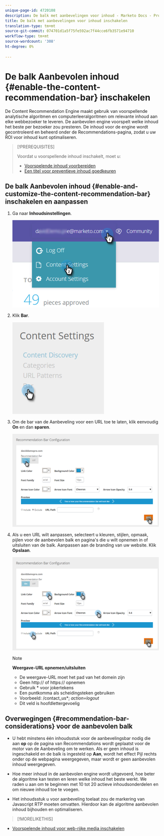 ```yaml
---
unique-page-id: 4720108
description: De balk met aanbevelingen voor inhoud - Marketo Docs - Productdocumentatie inschakelen
title: De balk met aanbevelingen voor inhoud inschakelen
translation-type: tm+mt
source-git-commit: 074701d1a5f75fe592ac7f44cce6fb3571e94710
workflow-type: tm+mt
source-wordcount: '308'
ht-degree: 0%

---
```



# De balk Aanbevolen inhoud {#enable-the-content-recommendation-bar} inschakelen

De Content Recommendation Engine maakt gebruik van voorspellende analytische algoritmen en computerleeralgoritmen om relevante inhoud aan elke webbezoeker te leveren. De aanbevolen engine voorspelt welke inhoud het beste per bezoeker zou presteren. De inhoud voor de engine wordt gecontroleerd en beheerd onder de Recommendations-pagina, zodat u uw ROI voor inhoud kunt optimaliseren.

>[!PREREQUISITES]
>
>Voordat u voorspellende inhoud inschakelt, moet u:
>
>* [Voorspelende inhoud voorbereiden](http://docs.marketo.com/display/docs/edit+predictive+content)
>* [Een titel voor preventieve inhoud goedkeuren](/help/marketo/product-docs/predictive-content/working-with-all-content/approve-a-title-for-predictive-content.md)


## De balk Aanbevolen inhoud {#enable-and-customize-the-content-recommendation-bar} inschakelen en aanpassen

1. Ga naar **Inhoudsinstellingen**.

   ![](assets/settings-dropdown-hand.png)

1. Klik **Bar**.

   ![](assets/content-settings-bar-hand.png)

1. Om de bar van de Aanbeveling voor een URL toe te laten, klik eenvoudig **On** en dan **sparen**.

   ![](assets/bar-enable.png)

1. Als u een URL wilt aanpassen, selecteert u kleuren, stijlen, opmaak, pijlen voor de aanbevolen balk en pagina&#39;s die u wilt opnemen in of uitsluiten van de balk. Aanpassen aan de branding van uw website. Klik **Opslaan**.

   ![](assets/bar-customize-details-hands.png)

   >[!NOTE]
   >
   >**Weergave-URL opnemen/uitsluiten**
   >
   >    * De weergave-URL moet het pad van het domein zijn
   >    * Geen http:// of https:// opnemen
   >    * Gebruik * voor jokertekens
   * Een puntkomma als scheidingsteken gebruiken
   * Voorbeeld: /contact_us*; *action=logout*
   * Dit veld is hoofdlettergevoelig


## Overwegingen {#recommendation-bar-considerations} voor de aanbevolen balk

* U hebt minstens één inhoudsstuk voor de aanbevelingsbar nodig die aan **op** op de pagina van Recommendations wordt geplaatst voor de motor van de Aanbeveling om te werken. Als er geen inhoud is ingeschakeld en de balk is ingesteld op **Aan**, wordt het effect Pijl rechts onder op de webpagina weergegeven, maar wordt er geen aanbevolen inhoud weergegeven.

* Hoe meer inhoud in de aanbevolen engine wordt uitgevoerd, hoe beter de algoritme kan testen en leren welke inhoud het beste werkt. We raden u aan om te beginnen met 10 tot 20 actieve inhoudsonderdelen en om nieuwe inhoud toe te voegen.
* Het inhoudsstuk u voor aanbeveling toelaat zou de markering van Javascript RTP moeten omvatten. Hierdoor kan de algoritme aanbevolen inhoud bijhouden en optimaliseren.

>[!MORELIKETHIS]
* [Voorspelende inhoud voor web-rijke media inschakelen](enable-predictive-content-for-web-rich-media.md)

